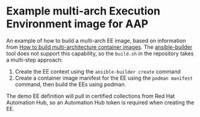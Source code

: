 # Example multi-arch Execution Environment image for AAP

An example of how to build a multi-arch EE image, based on information from [How to build multi-architecture container images](https://developers.redhat.com/articles/2023/11/03/how-build-multi-architecture-container-images).  The [ansible-builder](https://ansible.readthedocs.io/) tool does not support this capability, so the `build.sh` in the repository takes a multi-step approach:

1. Create the EE context using the `ansible-builder create` command
2. Create a container image manifest for the EE using the `podman manifest` command, then build the EEs using podman.

The demo EE definition will pull in certified collections from Red Hat Automation Hub, so an Automation Hub token is required when creating the EE.
